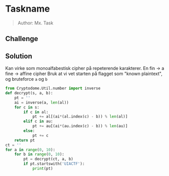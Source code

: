 # Taskname
> Author: Mx. Task

## Challenge

## Solution

Kan virke som monoalfabestisk cipher på repeterende karakterer.
En fin -> a fine -> affine cipher
Bruk at vi vet starten på flagget som "known plaintext", og bruteforce `a` og `b`
```python
from Cryptodome.Util.number import inverse
def decrypt(s, a, b):
    pt = ''
    ai = inverse(a, len(al))
    for c in s:
        if c in al:
            pt += al[(ai*(al.index(c) - b)) % len(al)]
        elif c in au:
            pt += au[(ai*(au.index(c) - b)) % len(au)]
        else:
            pt += c
    return pt
ct = ''
for a in range(0, 10):
    for b in range(0, 10):
        pt = decrypt(ct, a, b)
        if pt.startswith('UIACTF'):
            print(pt)
```

